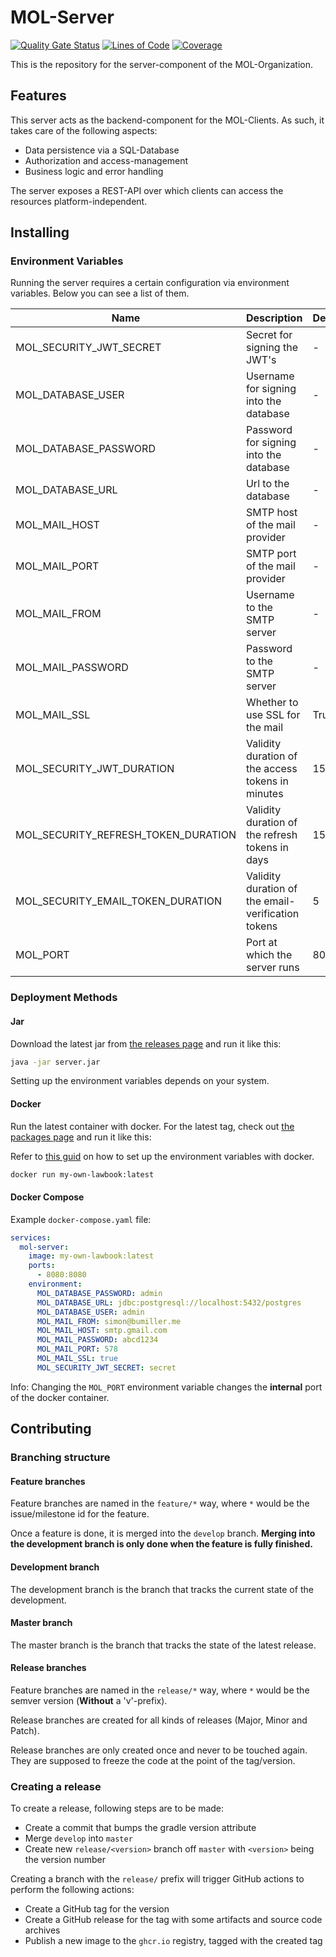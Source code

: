 # MOL-Server
[![Quality Gate Status](https://sonarcloud.io/api/project_badges/measure?project=my-own-lawbook%3Aserver&metric=alert_status)](https://sonarcloud.io/summary/new_code?id=my-own-lawbook%3Aserver) [![Lines of Code](https://sonarcloud.io/api/project_badges/measure?project=my-own-lawbook%3Aserver&metric=ncloc)](https://sonarcloud.io/summary/new_code?id=my-own-lawbook%3Aserver) [![Coverage](https://sonarcloud.io/api/project_badges/measure?project=my-own-lawbook%3Aserver&metric=coverage)](https://sonarcloud.io/summary/new_code?id=my-own-lawbook%3Aserver)

This is the repository for the server-component of the MOL-Organization.

## Features
This server acts as the backend-component for the MOL-Clients. As such, it takes care of the following aspects:

- Data persistence via a SQL-Database
- Authorization and access-management
- Business logic and error handling

The server exposes a REST-API over which clients can access the resources platform-independent.

## Installing

### Environment Variables

Running the server requires a certain configuration via environment variables. Below you can see a list of them.

| Name                                | Description                                        | Default | Format         | Example                                   |
|-------------------------------------|----------------------------------------------------|---------|----------------|-------------------------------------------|
| MOL_SECURITY_JWT_SECRET             | Secret for signing the JWT's                       | -       | String         | 73eb7d83-04f1-41d2-a887-e4cb734fa84c      |
| MOL_DATABASE_USER                   | Username for signing into the database             | -       | String         | admin                                     |
| MOL_DATABASE_PASSWORD               | Password for signing into the database             | -       | String         | admin                                     |
| MOL_DATABASE_URL                    | Url to the database                                | -       | String, URL    | jdbc:postgresql://localhost:5432/postgres |
| MOL_MAIL_HOST                       | SMTP host of the mail provider                     | -       | String, Domain | smtp_gmail_com                            |
| MOL_MAIL_PORT                       | SMTP port of the mail provider                     | -       | Integer, Port  | 587                                       |
| MOL_MAIL_FROM                       | Username to the SMTP server                        | -       | String, Email  | john@doe_com                              |
| MOL_MAIL_PASSWORD                   | Password to the SMTP server                        | -       | String, Email  | abcd1234                                  |
| MOL_MAIL_SSL                        | Whether to use SSL for the mail                    | True    | Boolean        | true                                      |
| MOL_SECURITY_JWT_DURATION           | Validity duration of the access tokens in minutes  | 15      | Int, Minute    | 20                                        |
| MOL_SECURITY_REFRESH_TOKEN_DURATION | Validity duration of the refresh tokens in days    | 15      | Int, Day       | 20                                        |
| MOL_SECURITY_EMAIL_TOKEN_DURATION   | Validity duration of the email-verification tokens | 5       | Int, Minute    | 20                                        |
| MOL_PORT                            | Port at which the server runs                      | 8080    | Int, Port      | 20                                        |

### Deployment Methods

#### Jar

Download the latest jar from [the releases page](https://github.com/my-own-lawbook/server/releases) and run it like
this:

```bash
java -jar server.jar
```

Setting up the environment variables depends on your system.

#### Docker

Run the latest container with docker. For the latest tag, check
out [the packages page](https://github.com/orgs/my-own-lawbook/packages?repo_name=server) and run it like this:

Refer to [this guid](https://docs.docker.com/compose/how-tos/environment-variables/set-environment-variables/) on how to
set up the environment variables with docker.

```bash
docker run my-own-lawbook:latest
```

#### Docker Compose

Example `docker-compose.yaml` file:

```yaml
services:
  mol-server:
    image: my-own-lawbook:latest
    ports:
      - 8080:8080
    environment:
      MOL_DATABASE_PASSWORD: admin
      MOL_DATABASE_URL: jdbc:postgresql://localhost:5432/postgres
      MOL_DATABASE_USER: admin
      MOL_MAIL_FROM: simon@bumiller.me
      MOL_MAIL_HOST: smtp.gmail.com
      MOL_MAIL_PASSWORD: abcd1234
      MOL_MAIL_PORT: 578
      MOL_MAIL_SSL: true
      MOL_SECURITY_JWT_SECRET: secret
```

Info: Changing the `MOL_PORT` environment variable changes the **internal** port of the docker container.

## Contributing
### Branching structure
#### Feature branches
Feature branches are named in the `feature/*` way, where `*` would be the issue/milestone id for the feature.

Once a feature is done, it is merged into the `develop` branch. **Merging into the development branch is only done when the feature is fully finished.** 
#### Development branch
The development branch is the branch that tracks the current state of the development. 

#### Master branch
The master branch is the branch that tracks the state of the latest release.

#### Release branches
Feature branches are named in the `release/*` way, where `*` would be the semver version (**Without** a 'v'-prefix).

Release branches are created for all kinds of releases (Major, Minor and Patch).

Release branches are only created once and never to be touched again. They are supposed to freeze the code at the point of the tag/version.
### Creating a release
To create a release, following steps are to be made:

- Create a commit that bumps the gradle version attribute
- Merge `develop` into `master`
- Create new `release/<version>` branch off `master` with `<version>` being the version number

Creating a branch with the `release/` prefix will trigger GitHub actions to perform the following actions:

- Create a GitHub tag for the version
- Create a GitHub release for the tag with some artifacts and source code archives
- Publish a new image to the `ghcr.io` registry, tagged with the created tag 

